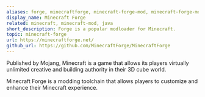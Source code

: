 ```yaml
---
aliases: forge, minecraftforge, minecraft-forge-mod, minecraft-forge-mods, minecraft-forge-modification, forgemc
display_name: Minecraft Forge
related: minecraft, minecraft-mod, java
short_description: Forge is a popular modloader for Minecraft.
topic: minecraft-forge
url: https://minecraftforge.net/
github_url: https://github.com/MinecraftForge/MinecraftForge
---
```

Published by Mojang, Minecraft is a game that allows its players virtually unlimited creative and building authority in their 3D cube world.

Minecraft Forge is a modding toolchain that allows players to customize and enhance their Minecraft experience.
